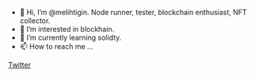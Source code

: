 - 👋 Hi, I’m @melihtigin. Node runner, tester, blockchain enthusiast, NFT collector.
- 👀 I’m interested in blockhain.
- 🌱 I’m currently learning solidty.
- 📫 How to reach me ...  

[Twitter](https://twitter.com/MelihTigin)


